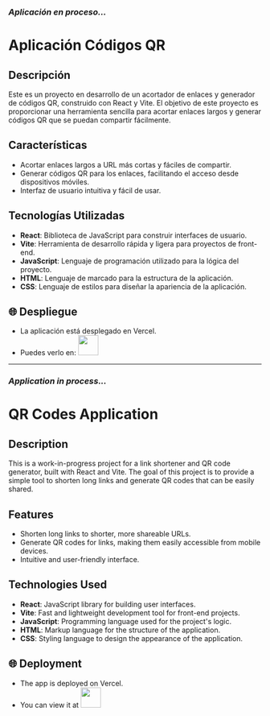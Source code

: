 ### *Aplicación en proceso...*

# Aplicación Códigos QR

## Descripción

Este es un proyecto en desarrollo de un acortador de enlaces y generador de códigos QR, construido con React y Vite. El objetivo de este proyecto es proporcionar una herramienta sencilla para acortar enlaces largos y generar códigos QR que se puedan compartir fácilmente.

## Características

- Acortar enlaces largos a URL más cortas y fáciles de compartir.
- Generar códigos QR para los enlaces, facilitando el acceso desde dispositivos móviles.
- Interfaz de usuario intuitiva y fácil de usar.

## Tecnologías Utilizadas

- **React**: Biblioteca de JavaScript para construir interfaces de usuario.
- **Vite**: Herramienta de desarrollo rápida y ligera para proyectos de front-end.
- **JavaScript**: Lenguaje de programación utilizado para la lógica del proyecto.
- **HTML**: Lenguaje de marcado para la estructura de la aplicación.
- **CSS**: Lenguaje de estilos para diseñar la apariencia de la aplicación.

## 🌐 Despliegue

- La aplicación está desplegado en Vercel. 
- Puedes verlo en: <a href="https://urlqr.vercel.app/"><img src="https://cdn-icons-png.flaticon.com/512/5602/5602732.png" width="40" height="40"/></a>

---

### *Application in process...*

# QR Codes Application

## Description

This is a work-in-progress project for a link shortener and QR code generator, built with React and Vite. The goal of this project is to provide a simple tool to shorten long links and generate QR codes that can be easily shared.

## Features

- Shorten long links to shorter, more shareable URLs.
- Generate QR codes for links, making them easily accessible from mobile devices.
- Intuitive and user-friendly interface.

## Technologies Used

- **React**: JavaScript library for building user interfaces.
- **Vite**: Fast and lightweight development tool for front-end projects.
- **JavaScript**: Programming language used for the project's logic.
- **HTML**: Markup language for the structure of the application.
- **CSS**: Styling language to design the appearance of the application.

## 🌐 Deployment

- The app is deployed on Vercel. 
- You can view it at <a href="https://urlqr.vercel.app/"><img src="https://cdn-icons-png.flaticon.com/512/5602/5602732.png" width="40" height="40"/></a>

